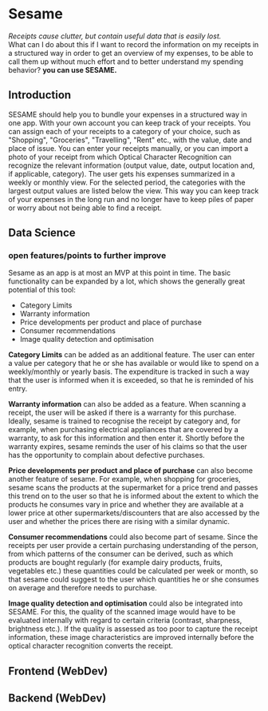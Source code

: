 # Sesame  
*Receipts cause clutter, but contain useful data that is easily lost.*  
What can I do about this if I want to record the information on my receipts in a structured way in order to get an overview of my expenses, to be able to call them up without much effort and to better understand my spending behavior?
**you can use SESAME.**

## Introduction
SESAME should help you to bundle your expenses in a structured way in one app. With your own account you can keep track of your receipts. You can assign each of your receipts to a category of your choice, such as "Shopping", "Groceries", "Travelling", "Rent" etc., with the value, date and place of issue. You can enter your receipts manually, or you can import a photo of your receipt from which Optical Character Recognition can recognize the relevant information (output value, date, output location and, if applicable, category). The user gets his expenses summarized in a weekly or monthly view. For the selected period, the categories with the largest output values are listed below the view. This way you can keep track of your expenses in the long run and no longer have to keep piles of paper or worry about not being able to find a receipt.

## Data Science


### open features/points to further improve
Sesame as an app is at most an MVP at this point in time. The basic functionality can be expanded by a lot, which shows the generally great potential of this tool:

- Category Limits
- Warranty information
- Price developments per product and place of purchase
- Consumer recommendations
- Image quality detection and optimisation

**Category Limits** can be added as an additional feature. The user can enter a value per category that he or she has available or would like to spend on a weekly/monthly or yearly basis. 
The expenditure is tracked in such a way that the user is informed when it is exceeded, so that he is reminded of his entry.

**Warranty information** can also be added as a feature. When scanning a receipt, the user will be asked if there is a warranty for this purchase. Ideally, sesame is trained to recognise the receipt by category and, for example, when purchasing electrical appliances that are covered by a warranty, to ask for this information and then enter it. Shortly before the warranty expires, sesame reminds the user of his claims so that the user has the opportunity to complain about defective purchases.

**Price developments per product and place of purchase** can also become another feature of sesame. For example, when shopping for groceries, sesame scans the products at the supermarket for a price trend and passes this trend on to the user so that he is informed about the extent to which the products he consumes vary in price and whether they are available at a lower price at other supermarkets/discounters that are also accessed by the user and whether the prices there are rising with a similar dynamic.

**Consumer recommendations** could also become part of sesame. Since the receipts per user provide a certain purchasing understanding of the person, from which patterns of the consumer can be derived, such as which products are bought regularly (for example dairy products, fruits, vegetables etc.) these quantities could be calculated per week or month, so that sesame could suggest to the user which quantities he or she consumes on average and therefore needs to purchase.

**Image quality detection and optimisation** could also be integrated into SESAME. For this, the quality of the scanned image would have to be evaluated internally with regard to certain criteria (contrast, sharpness, brightness etc.). If the quality is assessed as too poor to capture the receipt information, these image characteristics are improved internally before the optical character recognition converts the receipt.

## Frontend (WebDev)

## Backend (WebDev)
